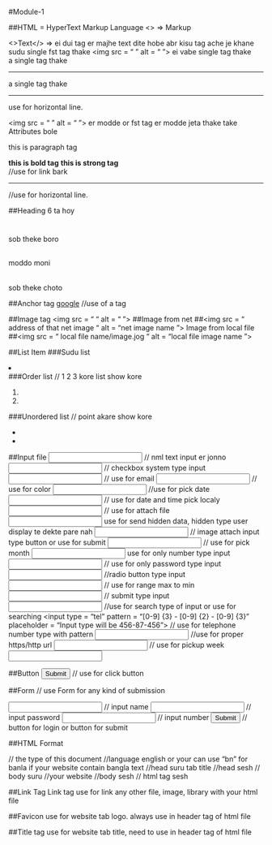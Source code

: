 #Module-1

##HTML = HyperText Markup Language
<> => Markup

<>Text</> => ei dui tag er majhe text dite hobe abr kisu tag ache je khane sudu single fst tag thake <img src = “ ” alt = “ ”> ei vabe single tag thake <br> a single tag thake <hr> a single tag thake <hr> use for horizontal line.

<img src = “ ” alt = “ ”> er modde or fst tag er modde jeta thake take Attributes bole 

<p>this is paragraph tag </p>
<b> this is bold tag</b>
<strong>this is strong tag</strong>
<br> //use for link bark
<hr> //use for horizontal line.

##Heading 6 ta hoy 
<h1></h1> sob theke boro
<h2></h2>
<h3></h3> moddo moni
<h4></h4>
<h5></h5>
<h6></h6> sob theke choto

##Anchor tag
<a href = ”www.google.com”>google</a> //use of a tag

##Image tag
<img src = “ “ alt = “ ”>
##Image from net
##<img src = “ address of that net image “  alt = “net image name ”>
Image from local file 
##<img src = “ local file name/image.jog “  alt = “local file image name ”>



##List Item
###Sudu list
<li> </li>
###Order list // 1 2 3 kore list show kore
<ol>
	<li> </li>
	<li> </li>
</ol>
###Unordered list // point akare show kore
<ul>
	<li> </li>
	<li> </li>
</ul>

##Input file
<input type = “text”> // nml text input er jonno 
<input type = “checkbox”> // checkbox system type input
<input type  = “email”> // use for email
<input type  = “color”> // use for color 
<input type  = “date”> //use for pick date
<input type  = “datetime-local”> // use for date and time pick localy
<input type  = “file”> // use for attach file
<input type  = “hidden”> use for send hidden data, hidden type user display te dekte pare nah 
<input type  = “image”> // image attach input type button or use for submit
<input type  = “month”> // use for pick month
<input type  = “number”> use for only number type input
<input type  = “password”> // use for only password type input
<input type  = “radio”> //radio button type input
<input type  = “range” min = “0” max = “50”> // use for range max to min
<input type  = “submit”> // submit type input
<input type  = “search”> //use for search type of input or use for searching
<input type  = “tel” pattern = “[0-9] {3} - [0-9] {2} - [0-9] {3}” placeholder = “Input type will be 456-87-456”> // use for telephone number type with pattern 
<input type  = “url”> //use for proper https/http url 
<input type  = “week”> // use for pickup week
<input type  = “email”>

##Button
<button>Submit</button> // use for click button

##Form  // use Form for any kind of submission
<form action=” ”>
	<input type = “text”>   // input name
	<input type = “password”> // input password
	<input type = “number”>  // input number
	<button>Submit</button> // button for login or button for submit
</form>

##HTML Format 
<!DOCTYPE html> // the type of this document 
<html lang="en"> //language english or your can use “bn” for banla if your website contain bangla text
<head>   //head suru
    <meta charset="UTF-8"> 
    <meta http-equiv="X-UA-Compatible" content="IE=edge">
    <meta name="viewport" content="width=device-width, initial-scale=1.0">
    <title>Document</title> tab title
</head>  //head sesh
<body> // body suru
    //your website
</body> //body sesh
</html> // html tag sesh

##Link Tag
Link tag use for link any other file, image, library with your html file

##Favicon use for website tab logo. always use in header tag of html file
<link rel="shortcut icon" href="./logo/logo.png" type="image/x-icon">

##Title tag use for website tab title, need to use in header tag of html file
<title>Document</title>
